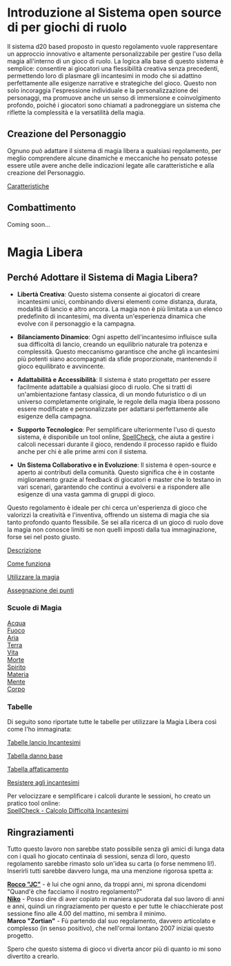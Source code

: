 # Introduzione al Sistema open source di per giochi di ruolo
Il sistema d20 based proposto in questo regolamento vuole rappresentare un approccio innovativo e altamente personalizzabile per gestire l'uso della magia all'interno di un gioco di ruolo. La logica alla base di questo sistema è semplice: consentire ai giocatori una flessibilità creativa senza precedenti, permettendo loro di plasmare gli incantesimi in modo che si adattino perfettamente alle esigenze narrative e strategiche del gioco. Questo non solo incoraggia l'espressione individuale e la personalizzazione dei personaggi, ma promuove anche un senso di immersione e coinvolgimento profondo, poiché i giocatori sono chiamati a padroneggiare un sistema che riflette la complessità e la versatilità della magia.

## Creazione del Personaggio
Ognuno può adattare il sistema di magia libera a qualsiasi regolamento, per meglio comprendere alcune dinamiche e meccaniche ho pensato potesse essere utile avere anche delle indicazioni legate alle caratteristiche e alla creazione del Personaggio.

[Caratteristiche](https://github.com/CrypticSentinel/Open-Source-GDR/blob/main/Creazione%20PG/01%20-%20Caratteristiche.md)

## Combattimento
Coming soon...

# Magia Libera

## Perché Adottare il Sistema di Magia Libera?

- **Libertà Creativa**: Questo sistema consente ai giocatori di creare incantesimi unici, combinando diversi elementi come distanza, durata, modalità di lancio e altro ancora. La magia non è più limitata a un elenco predefinito di incantesimi, ma diventa un'esperienza dinamica che evolve con il personaggio e la campagna.

- **Bilanciamento Dinamico**: Ogni aspetto dell'incantesimo influisce sulla sua difficoltà di lancio, creando un equilibrio naturale tra potenza e complessità. Questo meccanismo garantisce che anche gli incantesimi più potenti siano accompagnati da sfide proporzionate, mantenendo il gioco equilibrato e avvincente.

- **Adattabilità e Accessibilità**: Il sistema è stato progettato per essere facilmente adattabile a qualsiasi gioco di ruolo. Che si tratti di un'ambientazione fantasy classica, di un mondo futuristico o di un universo completamente originale, le regole della magia libera possono essere modificate e personalizzate per adattarsi perfettamente alle esigenze della campagna.

- **Supporto Tecnologico**: Per semplificare ulteriormente l'uso di questo sistema, è disponibile un tool online, [SpellCheck](https://crypticsentinel.github.io/Open-Source-GDR/Magia%20Libera/SpellCheck/), che aiuta a gestire i calcoli necessari durante il gioco, rendendo il processo rapido e fluido anche per chi è alle prime armi con il sistema.

- **Un Sistema Collaborativo e in Evoluzione**: Il sistema è open-source e aperto ai contributi della comunità. Questo significa che è in costante miglioramento grazie al feedback di giocatori e master che lo testano in vari scenari, garantendo che continui a evolversi e a rispondere alle esigenze di una vasta gamma di gruppi di gioco.

Questo regolamento è ideale per chi cerca un'esperienza di gioco che valorizzi la creatività e l'inventiva, offrendo un sistema di magia che sia tanto profondo quanto flessibile. Se sei alla ricerca di un gioco di ruolo dove la magia non conosce limiti se non quelli imposti dalla tua immaginazione, forse sei nel posto giusto.

[Descrizione](https://github.com/CrypticSentinel/Open-Source-GDR/blob/main/Magia%20Libera/00%20-%20Descrizione%20Magia%20Libera.md)

[Come funziona](https://github.com/CrypticSentinel/Open-Source-GDR/blob/main/Magia%20Libera/00%20-%20Descrizione%20Magia%20Libera.md#come-funziona-la-magia)

[Utilizzare la magia](https://github.com/CrypticSentinel/Open-Source-GDR/blob/main/Magia%20Libera/00%20-%20Descrizione%20Magia%20Libera.md#utilizzare-la-magia)

[Assegnazione dei punti](https://github.com/CrypticSentinel/Open-Source-GDR/blob/main/Magia%20Libera/11%20-%20Assegnazione%20dei%20punti.md)

### Scuole di Magia
[Acqua](https://github.com/CrypticSentinel/Open-Source-GDR/blob/main/Magia%20Libera/01%20-%20Acqua.md)  
[Fuoco](https://github.com/CrypticSentinel/Open-Source-GDR/blob/main/Magia%20Libera/02%20-%20Fuoco.md)  
[Aria](https://github.com/CrypticSentinel/Open-Source-GDR/blob/main/Magia%20Libera/03%20-%20Aria.md)  
[Terra](https://github.com/CrypticSentinel/Open-Source-GDR/blob/main/Magia%20Libera/04%20-%20Terra.md)  
[Vita](https://github.com/CrypticSentinel/Open-Source-GDR/blob/main/Magia%20Libera/05%20-%20Vita.md)  
[Morte](https://github.com/CrypticSentinel/Open-Source-GDR/blob/main/Magia%20Libera/06%20-%20Morte.md)  
[Spirito](https://github.com/CrypticSentinel/Open-Source-GDR/blob/main/Magia%20Libera/07%20-%20Spirito.md)  
[Materia](https://github.com/CrypticSentinel/Open-Source-GDR/blob/main/Magia%20Libera/08%20-%20Materia.md)  
[Mente](https://github.com/CrypticSentinel/Open-Source-GDR/blob/main/Magia%20Libera/09%20-%20Mente.md)  
[Corpo](https://github.com/CrypticSentinel/Open-Source-GDR/blob/main/Magia%20Libera/10%20-%20Corpo.md)  

### Tabelle
Di seguito sono riportate tutte le tabelle per utilizzare la Magia Libera così come l'ho immaginata:

[Tabelle lancio Incantesimi](https://github.com/CrypticSentinel/Open-Source-GDR/blob/main/Magia%20Libera/12%20-%20Tabelle%20lancio%20incantesimi.md)

[Tabella danno base](https://github.com/CrypticSentinel/Open-Source-GDR/blob/main/Magia%20Libera/13%20-%20Tabella%20danni.md)

[Tabella affaticamento](https://github.com/CrypticSentinel/Open-Source-GDR/blob/main/Magia%20Libera/14%20-%20Tabella%20affaticamento.md)

[Resistere agli incantesimi](https://github.com/CrypticSentinel/Open-Source-GDR/blob/main/Magia%20Libera/15%20-%20Resistenza%20agli%20incantesimi.md)

Per velocizzare e semplificare i calcoli durante le sessioni, ho creato un pratico tool online:  
[SpellCheck - Calcolo Difficoltà Incantesimi](https://crypticsentinel.github.io/Open-Source-GDR/Magia%20Libera/SpellCheck/)

## Ringraziamenti
Tutto questo lavoro non sarebbe stato possibile senza gli amici di lunga data con i quali ho giocato centinaia di sessioni, senza di loro, questo regolamento sarebbe rimasto solo un'idea su carta (o forse nemmeno lì!). Inserirli tutti sarebbe davvero lunga, ma una menzione rigorosa spetta a:

**[Rocco "JC"](https://it-it.facebook.com/rocco.ierino.14)** - è lui che ogni anno, da troppi anni, mi sprona dicendomi "Quand'è che facciamo il nostro regolamento?"  
**[Niko](https://m.facebook.com/nicola.valmorbida/)** - Posso dire di aver copiato in maniera spudorata dal suo lavoro di anni e anni, quindi un ringraziamento per questo e per tutte le chiacchierate post sessione fino alle 4.00 del mattino, mi sembra il minimo.  
**Marco "Zortian"** - Fù partendo dal suo regolamento, davvero articolato e complesso (in senso positivo), che nell'ormai lontano 2007 iniziai questo progetto.  

Spero che questo sistema di gioco vi diverta ancor più di quanto io mi sono divertito a crearlo.
